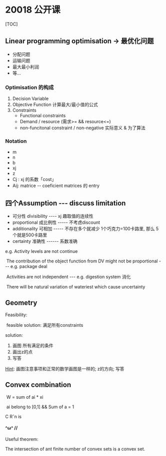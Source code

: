 # 20018 公开课

\[TOC\]

## Linear programming optimisation  -&gt;   最优化问题

* 分配问题
* 运输问题
* 最大最小利润
* 等... 

### Optimisation 的构成

1. Decision Variable
2. Objective Function 计算最大/最小值的公式
3. Constraints
   * Functional constraints
   * Demand / resource \(需求&gt;= && resource&lt;=\)
   * non-funcitonal constraint / non-negative 实际意义 & 为了算法

### Notation

* m
* n
* b
* xj
* z
* Cj : xj 的系数「cost」
* Aij: matrice -- coeficient matrices 的 entry

## 四个Assumption --- discuss limitation

* 可分性 divisibility ---- xj 趣取值的连续性
* proportional 成比例性 ----- 不考虑discount
* additionality 可相加 ----- 不存在多个就减少 1个巧克力=100卡路里, 那么 5个就是500卡路里
* certainty 准确性 ------ 系数准确

e.g. Activity levels are not continue

​ The contribution of the object function from DV might not be proportional --- e.g. package deal

​ Activities are not independent --- e.g. digestion system 消化

​ There will be natural variation of wateriest which cause uncertainty

## Geometry

Feasibility:

​ feasible solution: 满足所有constraints

solution:

1. 画图 所有满足的条件
2. 画出z的点
3. 写答

[Hint](https://github.com/SukiXuu/websetting/tree/0aadb01b81fe627c447b9ad1e936219cc6e1a8cd/courses/MAST20018/notes/after_school_class/计算算式要对齐/README.md): 画图注意事项和正常的数学画图是一样的; z的方向; 写答

## Convex combination

​ W = sum of ai \* xi

​ ai belong to \[0,1\] && Sum of a = 1

C Rˆn is

#### ^ω^   //

Useful theorem:

The intersection of ant finite number of convex sets is a convex set.

